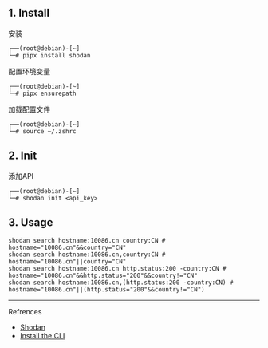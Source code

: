 ## 1. Install

安装

```
┌──(root@debian)-[~]
└─# pipx install shodan
```

配置环境变量

```
┌──(root@debian)-[~]
└─# pipx ensurepath
```

加载配置文件

```
┌──(root@debian)-[~]
└─# source ~/.zshrc
```

## 2. Init

添加API

```
┌──(root@debian)-[~]
└─# shodan init <api_key>
```

## 3. Usage

```
shodan search hostname:10086.cn country:CN # hostname="10086.cn"&&country="CN"
shodan search hostname:10086.cn,country:CN # hostname="10086.cn"||country="CN"
shodan search hostname:10086.cn http.status:200 -country:CN # hostname="10086.cn"&&http.status="200"&&country!="CN"
shodan search hostname:10086.cn,(http.status:200 -country:CN) # hostname="10086.cn"||(http.status="200"&&country!="CN")
```

---

Refrences

- [Shodan](https://www.shodan.io/)
- [Install the CLI](https://help.shodan.io/command-line-interface/0-installation)